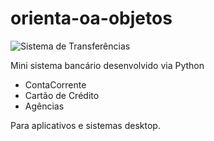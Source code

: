 ﻿# orienta-oa-objetos

![Sistema de Transferências](https://github.com/user-attachments/assets/98b9aa7d-847e-4694-8847-e0ebdb5fa6f6)


Mini sistema bancário desenvolvido via Python

- ContaCorrente
- Cartão de Crédito
- Agências

Para aplicativos e sistemas desktop.
